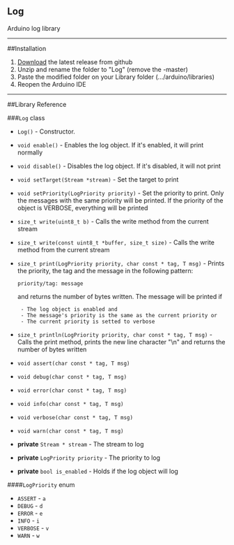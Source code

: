 ## Log
Arduino log library

------------------------
##Installation
1. [Download](https://github.com/brunocalou/Log/archive/master.zip) the latest release from github
2. Unzip and rename the folder to "Log" (remove the -master)
3. Paste the modified folder on your Library folder (.../arduino/libraries)
4. Reopen the Arduino IDE

------------------------

##Library Reference

###`Log` class

*  `Log()` - Constructor.

*  `void enable()` - Enables the log object. If it's enabled, it will
		print normally

* `void disable()` - Disables the log object. If it's disabled, it will
		not print

*  `void setTarget(Stream *stream)` - Set the target to print

*  `void setPriority(LogPriority priority)` - Set the priority to print. Only the messages
		with the same priority will be printed. If the
		priority of the object is VERBOSE, everything
		will be printed

*  `size_t write(uint8_t b)` - Calls the write method from the current stream

*  `size_t write(const uint8_t *buffer, size_t size)` - Calls the write method from the current stream

*  `size_t print(LogPriority priority, char const * tag, T msg)` - Prints the priority, the tag and the message in the following pattern:
		
      `priority/tag: message`
		
    and returns the number of bytes written. The message will be printed if

		- The log object is enabled and  
		- The message's priority is the same as the current priority or  
		- The current priority is setted to verbose  

*  `size_t println(LogPriority priority, char const * tag, T msg)` - Calls the print method, prints the new line character "\n" and returns the number of bytes written

*  `void assert(char const * tag, T msg)`

*  `void debug(char const * tag, T msg)`

*  `void error(char const * tag, T msg)`

*  `void info(char const * tag, T msg)`

*  `void verbose(char const * tag, T msg)`

*  `void warn(char const * tag, T msg)`

*  **private** `Stream * stream` - The stream to log

*  **private** `LogPriority priority` - The priority to log

*  **private** `bool is_enabled` - Holds if the log object will log

####`LogPriority` enum

*  `ASSERT` - `a`
*  `DEBUG` - `d`
*  `ERROR` - `e`
*  `INFO` - `i`
*  `VERBOSE` - `v`
*  `WARN` - `w`
